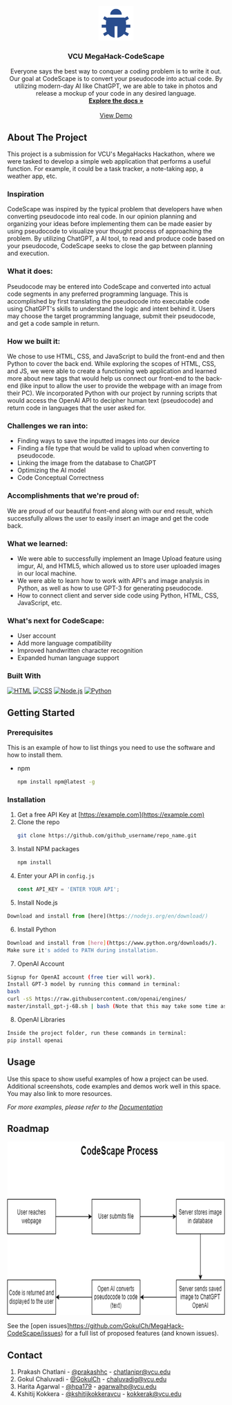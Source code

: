 <!-- Improved compatibility of back to top link: See: https://github.com/othneildrew/Best-README-Template/pull/73 -->
<a name="readme-top"></a>

<!-- PROJECT LOGO -->
<br />
<div align="center">
  <a href="https://github.com/github_username/repo_name">
    <img src="assets/imgs/bug-fill.png" alt="Logo" width="80" height="80">
  </a>

<h3 align="center">VCU MegaHack-CodeScape</h3>

  <p align="center">
    Everyone says the best way to conquer a coding problem is to write it out. Our goal at CodeScape is to convert your pseudocode into actual code. By utilizing modern-day AI like ChatGPT, we are able to take in photos and release a mockup of your code in any desired language.
    <br />
    <a href="https://github.com/github_username/repo_name"><strong>Explore the docs »</strong></a>
    <br />
    <br />
    <a href="https://gokulch.github.io/MegaHack-CodeScape">View Demo</a>
  </p>
</div>

<!-- ABOUT THE PROJECT -->
## About The Project
This project is a submission for VCU's MegaHacks Hackathon, where we were tasked to develop a simple web application that performs a useful function. For example, it could be a task tracker, a note-taking app, a weather app, etc. 


### Inspiration
CodeScape was inspired by the typical problem that developers have when converting pseudocode into real code. In our opinion planning and organizing your ideas before implementing them can be made easier by using pseudocode to visualize your thought process of approaching the problem. By utilizing ChatGPT, a AI tool, to read and produce code based on your pseudocode, CodeScape seeks to close the gap between planning and execution.

### What it does: 
Pseudocode may be entered into CodeScape and converted into actual code segments in any preferred programming language. This is accomplished by first translating the pseudocode into executable code using ChatGPT's skills to understand the logic and intent behind it. Users may choose the target programming language, submit their pseudocode, and get a code sample in return. 

### How we built it: 
We chose to use HTML, CSS, and JavaScript to build the front-end and then Python to cover the back end. While exploring the scopes of HTML, CSS, and JS, we were able to create a functioning web application and learned more about new tags that would help us connect our front-end to the back-end (like input to allow the user to provide the webpage with an image from their PC). We incorporated Python with our project by running scripts that would access the OpenAI API to decipher human text (pseudocode) and return code in languages that the user asked for.


### Challenges we ran into:
* Finding ways to save the inputted images into our device
* Finding a file type that would be valid to upload when converting to pseudocode. 
* Linking the image from the database to ChatGPT
* Optimizing the AI model 
* Code Conceptual Correctness


### Accomplishments that we're proud of:
We are proud of our beautiful front-end along with our end result, which successfully allows the user to easily insert an image and get the code back.

### What we learned:
*  We were able to successfully implement an Image Upload feature using imgur, AI, and HTML5, which allowed us to store user uploaded images in our local machine. 
* We were able to learn how to work with API's and image analysis  in Python, as well as how to use GPT-3 for generating pseudocode. 
* How to connect client and server  side code using Python, HTML, CSS, JavaScript, etc.

### What's next for CodeScape:
* User account
* Add more language compatibility
* Improved handwritten character recognition
* Expanded human language support


### Built With
[![HTML][HTML-shield]][HTML-url] [![CSS][CSS-shield]][CSS-url] [![Node.js][NodeJS-shield]][NodeJS-url] [![Python][Python-shield]][Python-url]

<!-- GETTING STARTED -->
## Getting Started

### Prerequisites

This is an example of how to list things you need to use the software and how to install them.
* npm
  ```sh
  npm install npm@latest -g
  ```

### Installation

1. Get a free API Key at [https://example.com](https://example.com)
2. Clone the repo
   ```sh
   git clone https://github.com/github_username/repo_name.git
   ```
3. Install NPM packages
   ```sh
   npm install
   ```
4. Enter your API in `config.js`
   ```js
   const API_KEY = 'ENTER YOUR API';
   ```
5. Install Node.js
  ```js
  Download and install from [here](https://nodejs.org/en/download/)
  ```
6. Install Python 
```sh
Download and install from [here](https://www.python.org/downloads/). 
Make sure it's added to PATH during installation.
```
7. OpenAI Account
```sh
Signup for OpenAI account (free tier will work).
Install GPT-3 model by running this command in terminal:
bash
curl -sS https://raw.githubusercontent.com/openai/engines/
master/install_gpt-j-6B.sh | bash (Note that this may take some time as it downloads the model.)
```
8. OpenAI Libraries
```sh
Inside the project folder, run these commands in terminal:
pip install openai
```

<!-- USAGE EXAMPLES -->
## Usage

Use this space to show useful examples of how a project can be used. Additional screenshots, code examples and demos work well in this space. You may also link to more resources.

_For more examples, please refer to the [Documentation](https://example.com)_

<!-- ROADMAP -->
## Roadmap
<a>
<div align="center">
    <img src="assets/imgs/roadmap.png" alt="roadmap" width="600" height="400">
  </a>
  </div>



See the [open issues]https://github.com/GokulCh/MegaHack-CodeScape/issues) for a full list of proposed features (and known issues).


<!-- CONTACT -->
## Contact
1. Prakash Chatlani - [@prakashhc](https://github.com/prakashhc) - chatlanipr@vcu.edu
2. Gokul Chaluvadi - [@GokulCh](https://github.com/GokulCh) - chaluvadig@vcu.edu
3. Harita Agarwal - [@hpa179](https://github.com/hpa179) - agarwalhp@vcu.edu
4. Kshitij Kokkera - [@kshitijkokkeravcu](https://github.com/kshitijkokkeravcu) - kokkerak@vcu.edu

<!-- MARKDOWN LINKS & IMAGES -->
<!-- https://www.markdownguide.org/basic-syntax/#reference-style-links -->

[HTML-shield]: https://img.shields.io/badge/HTML-239120?style=for-the-badge&logo=html5&logoColor=white
[HTML-url]: https://html.com/

[CSS-shield]: https://img.shields.io/badge/CSS3-1572B6?style=for-the-badge&logo=css3&logoColor=white
[CSS-url]: https://html.com/

[NodeJS-shield]: https://img.shields.io/badge/Node.js-43853D?style=for-the-badge&logo=node.js&logoColor=white
[NodeJS-url]: https://nodejs.org

[Python-shield]: https://img.shields.io/badge/python-3670A0?style=for-the-badge&logo=python&logoColor=ffdd54
[Python-url]: https://www.python.org/
